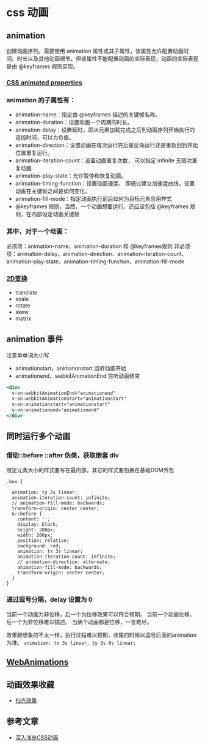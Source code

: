 # css 动画


## animation 

创建动画序列，需要使用 animation 属性或其子属性，该属性允许配置动画时间、时长以及其他动画细节，但该属性不能配置动画的实际表现，动画的实际表现是由 @keyframes 规则实现。

### [CSS animated properties](https://developer.mozilla.org/zh-CN/docs/Web/CSS/CSS_animated_properties)
### animation 的子属性有：

- animation-name：指定由 @keyframes 描述的关键帧名称。
- animation-duration：设置动画一个周期的时长。
- animation-delay：设置延时，即从元素加载完成之后到动画序列开始执行的这段时间，可以为负值。
- animation-direction：设置动画在每次运行完后是反向运行还是重新回到开始位置重复运行。
- animation-iteration-count：设置动画重复次数， 可以指定 infinite 无限次重复动画
- animation-play-state：允许暂停和恢复动画。
- animation-timing-function：设置动画速度， 即通过建立加速度曲线，设置动画在关键帧之间是如何变化。
- animation-fill-mode：指定动画执行前后如何为目标元素应用样式
- @keyframes 规则，当然，一个动画想要运行，还应该包括 @keyframes 规则，在内部设定动画关键帧


### 其中，对于一个动画：

必须项：animation-name、animation-duration 和 @keyframes规则
非必须项：animation-delay、animation-direction、animation-iteration-count、animation-play-state、animation-timing-function、animation-fill-mode
### [2D变换](https://developer.mozilla.org/zh-CN/docs/Web/CSS/transform)

- translate
- scale
- rotate
- skew
- matrix
##  animation 事件

注意单单词大小写

- animationstart，animationstart 监听动画开始
- animationend，webkitAnimationEnd 监听动画结束

```jsx
<div>
  v-on:webkitAnimationEnd="animationend"
  v-on:webkitAnimationStart="animationstart"
  v-on:animationstart="animationstart"        
  v-on:animationend="animationend"
</div>  
```
## 同时运行多个动画

### 借助::before ::after 伪类，获取嵌套 div 

限定元素大小的样式要写在最内部，其它的样式要包裹在基础DOM外包

```less
.box {
 
  animation: ty 3s linear;
  animation-iteration-count: infinite;
  // animation-fill-mode: backwards;
  transform-origin: center center;
  &::before {
    content: '';
    display: block;
    height: 200px;
    width: 200px;
    position: relative;
    background: red;
    animation: tx 3s linear;
    animation-iteration-count: infinite;
    // animation-direction: alternate;
    animation-fill-mode: backwards;
    transform-origin: center center;
  }
}
```
 
###  通过逗号分隔，delay 设置为 0  

当前一个动画为非位移，后一个为位移效果可以符合预期。
当前一个动画位移，后一个为非位移难以描述。
当俩个动画都是位移，一言难尽。


效果跟想象的不太一样，执行过程难以预期，收尾的时候以逗号后面的animation 为准。
`animation: tx 3s linear, ty 3s 0s linear;`

## [WebAnimations](https://developer.mozilla.org/zh-CN/docs/Web/API/Web_Animations_API)
## 动画效果收藏

- [扫光效果](https://developer.mozilla.org/zh-CN/docs/Web/CSS/animation)

## 参考文章
- [深入浅出CSS动画](https://segmentfault.com/a/1190000041275359?utm_source=sf-homepage)